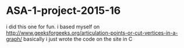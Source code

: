# ASA-1-project-2015-16
i did this one for fun.
i based myself on http://www.geeksforgeeks.org/articulation-points-or-cut-vertices-in-a-graph/
basically i just wrote the code on the site in C

